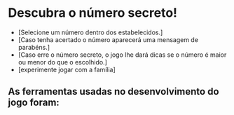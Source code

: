 <h1> Descubra o número secreto! </h1>

* [Selecione um número dentro dos estabelecidos.]
* [Caso tenha acertado o número aparecerá uma mensagem de parabéns.]
* [Caso erre o número secreto, o jogo lhe dará dicas se o número é maior ou menor do que o escolhido.]
* [experimente jogar com a família]

<h2>As ferramentas usadas no desenvolvimento do jogo foram:</h2>


